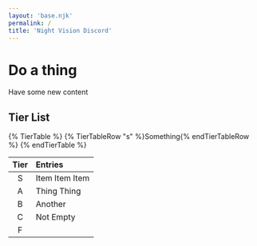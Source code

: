 ```yaml
---
layout: 'base.njk'
permalink: /
title: 'Night Vision Discord'
---
```


# Do a thing
Have some new content

## Tier List
{% TierTable %}
{% TierTableRow "s" %}Something{% endTierTableRow %}
{% endTierTable %}

| Tier | Entries        |
|:----:|:--------------|
| S    | Item Item Item |
| A    | Thing Thing |
| B    | Another |
| C    | Not Empty |
| F    |     |